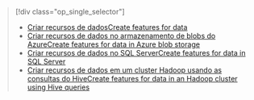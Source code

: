 > [!div class="op_single_selector"]
> * [<span data-ttu-id="b5d09-101">Criar recursos de dados</span><span class="sxs-lookup"><span data-stu-id="b5d09-101">Create features for data</span></span>](../articles/machine-learning/machine-learning-data-science-create-features.md)
> * [<span data-ttu-id="b5d09-102">Criar recursos de dados no armazenamento de blobs do Azure</span><span class="sxs-lookup"><span data-stu-id="b5d09-102">Create features for data in Azure blob storage</span></span>](../articles/machine-learning/machine-learning-data-science-create-features-blob.md)
> * [<span data-ttu-id="b5d09-103">Criar recursos de dados no SQL Server</span><span class="sxs-lookup"><span data-stu-id="b5d09-103">Create features for data in SQL Server</span></span>](../articles/machine-learning/machine-learning-data-science-create-features-sql-server.md)
> * [<span data-ttu-id="b5d09-104">Criar recursos de dados em um cluster Hadoop usando as consultas do Hive</span><span class="sxs-lookup"><span data-stu-id="b5d09-104">Create features for data in an Hadoop cluster using Hive queries</span></span>](../articles/machine-learning/machine-learning-data-science-create-features-hive.md)
> 
> 

